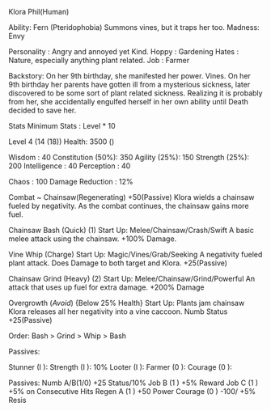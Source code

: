 Klora Phil(Human)
			
Ability: 	Fern (Pteridophobia)
Summons vines, but it traps her too.
Madness: 	Envy

Personality	: Angry and annoyed yet Kind.
Hoppy		: Gardening
Hates		: Nature, especially anything plant related.
Job 		: Farmer

Backstory:
On her 9th birthday, she manifested her power. Vines. On her 9th birthday her parents have gotten ill from a mysterious sickness, later discovered to be some sort of plant related sickness. Realizing it is probably from her, she accidentally engulfed herself in her own ability until Death decided to save her.



Stats
Minimum Stats : Level * 10

Level 4 (14 (18))
Health: 3500 ()

Wisdom 	 	      : 40
Constitution (50%): 350
Agility 	 (25%): 150
Strength 	 (25%): 200
Intelligence	  : 40
Perception 	 	  : 40

Chaos			  : 100
Damage Reduction  : 12%



Combat ~ Chainsaw(Regenerating) +50(Passive)
Klora wields a chainsaw fueled by negativity. As the combat continues, the chainsaw gains more fuel.


Chainsaw Bash (Quick) (1)
Start Up: Melee/Chainsaw/Crash/Swift
A basic melee attack using the chainsaw. 
+100% Damage.

Vine Whip (Charge)
Start Up: Magic/Vines/Grab/Seeking
A negativity fueled plant attack. Does Damage to both target and Klora.
+25(Passive)

Chainsaw Grind (Heavy) (2)
Start Up: Melee/Chainsaw/Grind/Powerful
An attack that uses up fuel for extra damage.
+200% Damage

Overgrowth (*Avoid*) {Below 25% Health}
Start Up: Plants jam chainsaw
Klora releases all her negativity into a vine caccoon.
Numb Status
+25(Passive)

Order: Bash > Grind > Whip > Bash



Passives:

Stunner	      (I ):
Strength	  (I ): 10%
Looter	      (I ):
Farmer	      (0 ):
Courage 	  (0 ):

Passives:
Numb A/B(1/0) +25 Status/10%
Job B    (1 ) +5% Reward
Job C    (1 ) +5% on Consecutive Hits
Regen A  (1 ) +50 Power
Courage  (0 ) -100/ +5% Resis

